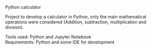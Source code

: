 Python calculator

Project to develop a calculator in Python, only the main mathematical operations were considered (Addition, subtraction, multiplication and division).

Tools used: Python and Jupyter Notebook<br/>
Requirements: Python and some IDE for development<br/>

